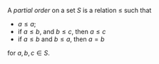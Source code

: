 A *partial order* on a set $S$ is a relation $\leq$ such that

- $a \leq a$;
- if $a \leq b$, and $b \leq c$, then $a \leq c$
- if $a \leq b$ and $b \leq a$, then $a = b$

for $a, b, c \in S$.
